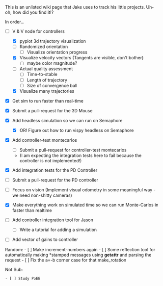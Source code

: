 This is an unlisted wiki page that Jake uses to track his little projects. Uh-oh, how did you find it!?


In order...

- [ ] V & V node for controllers
    - [x] pyplot 3d trajectory visualization
    - [ ] Randomized orientation
        - [ ] Visualize orientation progress
    - [x] Visualize velocity vectors (Tangents are visible, don't bother)
        - [ ] maybe color magnitude?
    - [ ] Actual quality assessment
        - [ ] Time-to-stable
        - [ ] Length of trajectory
        - [ ] Size of convergence ball
    - [x] Visualize many trajectories
- [x] Get sim to run faster than real-time
- [x] Submit a pull-request for the 3D Mouse
- [x] Add headless simulation so we can run on Semaphore
    - [x] OR! Figure out how to run vispy headless on Semaphore

- [x] Add controller-test montecarlos
    - [ ] Submit a pull-request for controller-test montecarlos
    - (I am expecting the integration tests here to fail because the controller is not implemented!)

- [x] Add integration tests for the PD Controller
- [ ] Submit a pull-request for the PD controller

- [ ] Focus on vision (Implement visual odometry in some meaningful way - we need non-shitty cameras)
- [x] Make everything work on simulated time so we can run Monte-Carlos in faster than realtime
- [ ] Add controller integration tool for Jason
    - [ ] Write a tutorial for adding a simulation
- [ ] Add vector of gains to controller

Random:
    - [ ] Make increment-numbers again
    - [ ] Some reflection tool for automatically making *stamped messages using __getattr__ and parsing the request
    - [ ] Fix the a=-b corner case for that make_rotation

Not Sub:

    - [ ] Study PoEE